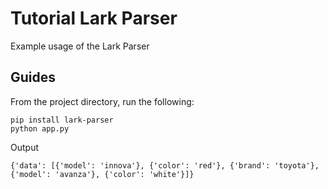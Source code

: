 # Tutorial Lark Parser

Example usage of the Lark Parser

## Guides
From the project directory, run the following:
```
pip install lark-parser
python app.py
```

Output
```
{'data': [{'model': 'innova'}, {'color': 'red'}, {'brand': 'toyota'}, {'model': 'avanza'}, {'color': 'white'}]}
```
